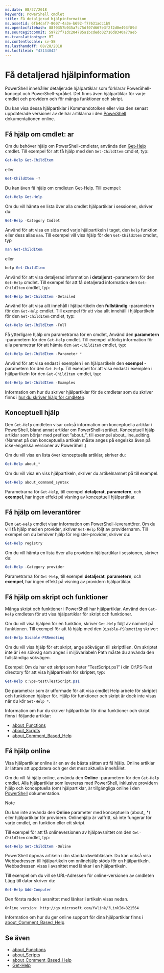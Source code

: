 ```yaml
---
ms.date: 08/27/2018
keywords: PowerShell cmdlet
title: Få detaljerad hjälpinformation
ms.assetid: 6fb4daf7-8607-4a3e-b692-f77631adc1b9
ms.openlocfilehash: 88f0357b935a7c75df07d667e3f2f2d0e493f89d
ms.sourcegitcommit: 59727f71dc204785a1bcdedc02716d8340a77aeb
ms.translationtype: MT
ms.contentlocale: sv-SE
ms.lasthandoff: 08/28/2018
ms.locfileid: "43134042"
---
```

# <a name="getting-detailed-help-information"></a>Få detaljerad hjälpinformation

PowerShell innehåller detaljerade hjälpartiklar som förklarar PowerShell-koncept och PowerShell-språket. Det finns även hjälpartiklar för varje cmdlet och providern och för många funktioner och skript.

Du kan visa dessa hjälpartiklar i Kommandotolken eller visa den senast uppdaterade versioner av de här artiklarna i den [PowerShell](/powershell/scripting/powershell-scripting) dokumentationen online.

## <a name="getting-help-for-cmdlets"></a>Få hjälp om cmdlet: ar

Om du behöver hjälp om PowerShell-cmdletar, använda den [Get-Help](/powershell/module/microsoft.powershell.core/Get-Help) cmdlet. Till exempel för att få hjälp med den `Get-ChildItem` cmdlet, typ:

```powershell
Get-Help Get-ChildItem
```

eller

```powershell
Get-ChildItem -?
```

Du kan även få hjälp om cmdleten Get-Help. Till exempel:

```powershell
Get-Help Get-Help
```

Om du vill hämta en lista över alla cmdlet hjälpartiklar i sessionen, skriver du:

```powershell
Get-Help -Category Cmdlet
```

Använd för att visa en sida med varje hjälpartikeln i taget, den `help` funktion eller dess alias `man`.
Till exempel vill visa hjälp för den `Get-ChildItem` cmdlet, typ

```powershell
man Get-ChildItem
```

eller

```powershell
help Get-ChildItem
```

Använd för att visa detaljerad information i **detaljerat** -parametern för den `Get-Help` cmdlet. Till exempel för att få detaljerad information den `Get-ChildItem` cmdlet, typ:

```powershell
Get-Help Get-ChildItem -Detailed
```

Använd för att visa allt innehåll i hjälpartikeln den **fullständig** -parametern för den `Get-Help` cmdlet. Till exempel för att visa allt innehåll i hjälpartikeln för den `Get-ChildItem` cmdlet, typ:

```powershell
Get-Help Get-ChildItem -Full
```

Få ytterligare hjälp om parametrarna för en cmdlet, Använd den **parametern** -parametern för den `Get-Help` cmdlet. Till exempel utförlig information för alla parametrar för att hämta den `Get-ChildItem` cmdlet, typ:

```powershell
Get-Help Get-ChildItem -Parameter *
```

Använd för att visa endast i exemplen i en hjälpartikeln den **exempel** -parametern för den `Get-Help`.
Till exempel för att visa endast i exemplen i hjälpartikeln för den `Get-ChildItem `cmdlet, typ:

```powershell
Get-Help Get-ChildItem -Examples
```

Information om hur du skriver hjälpartiklar för de cmdletar som du skriver finns i [hur du skriver hjälp för cmdleten](/powershell/developer/help/writing-help-for-windows-powershell-cmdlets).

## <a name="getting-conceptual-help"></a>Konceptuell hjälp

Den `Get-Help` cmdleten visar också information om konceptuella artiklar i PowerShell, bland annat artiklar om PowerShell-språket. Konceptuell hjälp artiklar som börjar med prefixet ”about_”, till exempel about_line_editing. (Namnet på den konceptuella artikeln måste anges på engelska även på icke-engelska versioner av PowerShell.)

Om du vill visa en lista över konceptuella artiklar, skriver du:

```powershell
Get-Help about_*
```

Om du vill visa en viss hjälpartikeln, skriver du artikelnamnet på till exempel:

```powershell
Get-Help about_command_syntax
```

Parametrarna för `Get-Help`, till exempel **detaljerat**, **parametern**, och **exempel**, har ingen effekt på visning av konceptuell hjälpartiklar.

## <a name="getting-help-about-providers"></a>Få hjälp om leverantörer

Den `Get-Help` cmdlet visar information om PowerShell-leverantörer. Om du vill få hjälp med en provider, skriver `Get-Help` följt av providernamn. Till exempel om du behöver hjälp för register-provider, skriver du:

```powershell
Get-Help registry
```

Om du vill hämta en lista över alla providern hjälpartiklar i sessionen, skriver du:

```powershell
Get-Help -Category provider
```

Parametrarna för `Get-Help`, till exempel **detaljerat**, **parametern**, och **exempel**, har ingen effekt på visning av providern hjälpartiklar.

## <a name="getting-help-about-scripts-and-functions"></a>Få hjälp om skript och funktioner

Många skript och funktioner i PowerShell har hjälpartiklar. Använd den `Get-Help` cmdleten för att visa hjälpartiklar för skript och funktioner.

Om du vill visa hjälpen för en funktion, skriver `Get-Help` följt av namnet på funktionen. Till exempel för att få hjälp med den `Disable-PSRemoting` skriver:

```powershell
Get-Help Disable-PSRemoting
```

Om du vill visa hjälp för ett skript, ange sökvägen till skriptfilen. Om skriptet inte är i en sökväg som anges i miljövariabeln Path måste du använda den fullständiga sökvägen.

Exempel: Om du har ett skript som heter ”TestScript.ps1” i din C:\\PS-Test directory för att visa hjälpartikeln för skriptet, typ:

```powershell
Get-Help c:\ps-test\TestScript.ps1
```

De parametrar som är utformade för att visa cmdlet Help arbete för skriptet och funktionen hjälper för. Hjälp för funktioner och skript är dock inte visas när du kör `Get-Help *`.

Information om hur du skriver hjälpartiklar för dina funktioner och skript finns i följande artiklar:

- [about_Functions](/powershell/module/microsoft.powershell.core/about/about_functions)
- [about_Scripts](/powershell/module/microsoft.powershell.core/about/about_scripts)
- [about_Comment_Based_Help](/powershell/module/microsoft.powershell.core/about/about_comment_based_help)

## <a name="getting-help-online"></a>Få hjälp online

Visa hjälpartiklar online är en av de bästa sätten att få hjälp. Online artiklar är lättare att uppdatera och ger det mest aktuella innehållet.

Om du vill få hjälp online, använda den **Online** -parametern för den `Get-Help` cmdlet. Alla hjälpartiklar som levereras med PowerShell, inklusive providern hjälp och konceptuella (om) hjälpartiklar, är tillgängliga online i den [PowerShell](/powershell/scripting/powershell-scripting) dokumentation.

> [!NOTE]
> Du kan inte använda den **Online** parameter med konceptuella (about_ *) eller hjälpartiklar för providern.
> Onlinehjälp är valfritt, så inte fungerar för varje cmdlet, en funktion eller ett skript.

Till exempel för att få onlineversionen av hjälpavsnittet om den `Get-ChildItem` cmdlet, typ:

```powershell
Get-Help Get-ChildItem -Online
```

PowerShell öppnas artikeln i din standardwebbläsare. Du kan också visa Webbadressen till hjälpartikeln om onlinehjälp stöds för en hjälpartikeln. Webbadressen visas i avsnittet med länkar i en hjälpartikeln.

Till exempel om du vill se URL-Adressen för online-versionen av cmdleten Lägg till dator skriver du:

```powershell
Get-Help Add-Computer
```

Den första raden i avsnittet med länkar i artikeln visas nedan.

```Output
Online version: http://go.microsoft.com/fwlink/?LinkId=821564
```

Information om hur du ger online support för dina hjälpartiklar finns i [about_Comment_Based_Help](/powershell/module/microsoft.powershell.core/about/about_comment_based_help).

## <a name="see-also"></a>Se även

- [about_Functions](/powershell/module/microsoft.powershell.core/about/about_functions)
- [about_Scripts](/powershell/module/microsoft.powershell.core/about/about_scripts)
- [about_Comment_Based_Help](/powershell/module/microsoft.powershell.core/about/about_comment_based_help)
- [Get-Help](/powershell/module/microsoft.powershell.core/get-help)
